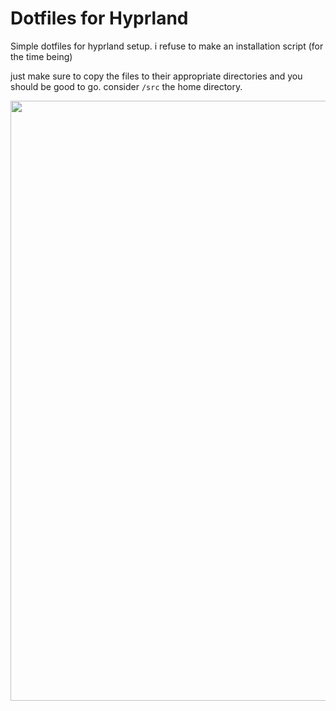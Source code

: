 # Dotfiles for Hyprland

Simple dotfiles for hyprland setup. i refuse to make an installation script (for the time being)

just make sure to copy the files to their appropriate directories and you should be good to go. consider `/src` the home directory.

<img src="/assets/dotdemo.webp" width="960">
